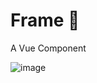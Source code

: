 # Frame :art:

A Vue Component

![image](https://github.com/lucybrandao/Vue-Components/assets/39086256/f92214ad-77cd-483a-8825-8f4240479dad)

